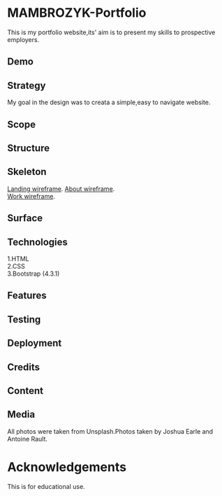 # MAMBROZYK-Portfolio

This is my portfolio website,its' aim is to present my skills to prospective employers.

## Demo

## Strategy

My goal in the design was to creata a simple,easy to navigate website.

## Scope

## Structure

## Skeleton

[Landing wireframe](../master/wireframes/landing.jpeg).
[About wireframe](\wireframes/about.jpg).\
[Work wireframe](../master/wireframes/work.jpeg).

## Surface

## Technologies

1.HTML\
2.CSS\
3.Bootstrap (4.3.1)

## Features

## Testing

## Deployment

## Credits

## Content

## Media

All photos were taken from Unsplash.Photos taken by Joshua Earle and Antoine Rault.

# Acknowledgements

This is for educational use.
